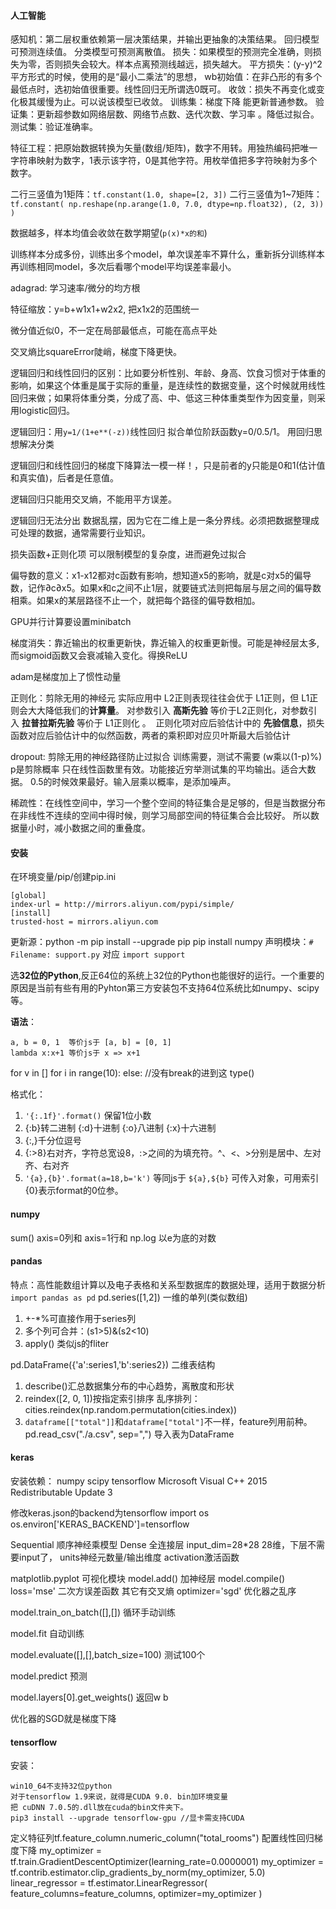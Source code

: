 #### 人工智能

感知机：第二层权重依赖第一层决策结果，并输出更抽象的决策结果。
回归模型可预测连续值。
分类模型可预测离散值。
损失：如果模型的预测完全准确，则损失为零，否则损失会较大。样本点离预测线越远，损失越大。
平方损失：(y-y)^2 平方形式的时候，使用的是“最小二乘法”的思想，
wb初始值：在非凸形的有多个最低点时，选初始值很重要。线性回归无所谓选0既可。
收敛：损失不再变化或变化极其缓慢为止。可以说该模型已收敛。
训练集：梯度下降 能更新普通参数。
验证集：更新超参数如网络层数、网络节点数、迭代次数、学习率 。降低过拟合。
测试集：验证准确率。

特征工程：把原始数据转换为矢量(数组/矩阵)，数字不用转。用独热编码把唯一字符串映射为数字，1表示该字符，0是其他字符。用枚举值把多字符映射为多个数字。

二行三竖值为1矩阵：`tf.constant(1.0, shape=[2, 3])`
二行三竖值为1~7矩阵：`tf.constant( np.reshape(np.arange(1.0, 7.0, dtype=np.float32), (2, 3)) )`

数据越多，样本均值会收敛在数学期望(`p(x)*x的和`)

训练样本分成多份，训练出多个model，单次误差率不算什么，重新拆分训练样本再训练相同model，多次后看哪个model平均误差率最小。

adagrad: 学习速率/微分的均方根

特征缩放：y=b+w1x1+w2x2, 把x1x2的范围统一

微分值近似0，不一定在局部最低点，可能在高点平处

交叉熵比squareError陡峭，梯度下降更快。

逻辑回归和线性回归的区别：比如要分析性别、年龄、身高、饮食习惯对于体重的影响，如果这个体重是属于实际的重量，是连续性的数据变量，这个时候就用线性回归来做；如果将体重分类，分成了高、中、低这三种体重类型作为因变量，则采用logistic回归。 

逻辑回归：用`y=1/(1+e**(-z))`线性回归 拟合单位阶跃函数y=0/0.5/1。 用回归思想解决分类

逻辑回归和线性回归的梯度下降算法一模一样！，只是前者的y只能是0和1(估计值和真实值)，后者是任意值。

逻辑回归只能用交叉熵，不能用平方误差。

逻辑回归无法分出 数据乱摆，因为它在二维上是一条分界线。必须把数据整理成可处理的数据，通常需要行业知识。

损失函数+正则化项 可以限制模型的复杂度，进而避免过拟合 

偏导数的意义：x1-x12都对c函数有影响，想知道x5的影响，就是c对x5的偏导数，记作∂c∂x5。如果x和c之间不止1层，就要链式法则把每层与层之间的偏导数相乘。如果x的某层路径不止一个，就把每个路径的偏导数相加。

GPU并行计算要设置minibatch

梯度消失：靠近输出的权重更新快，靠近输入的权重更新慢。可能是神经层太多,而sigmoid函数又会衰减输入变化。得换ReLU

adam是梯度加上了惯性动量

正则化：剪除无用的神经元 实际应用中 L2正则表现往往会优于 L1正则，但 L1正则会大大降低我们的**计算量**。 对参数引入 **高斯先验** 等价于L2正则化，对参数引入 **拉普拉斯先验** 等价于 L1正则化 。  正则化项对应后验估计中的 **先验信息**，损失函数对应后验估计中的似然函数，两者的乘积即对应贝叶斯最大后验估计 

dropout: 剪除无用的神经路径防止过拟合 训练需要，测试不需要 (w乘以(1-p)%) p是剪除概率 只在线性函数里有效。功能接近穷举测试集的平均输出。适合大数据。 0.5的时候效果最好。输入层乘以概率，是添加噪声。

稀疏性：在线性空间中，学习一个整个空间的特征集合是足够的，但是当数据分布在非线性不连续的空间中得时候，则学习局部空间的特征集合会比较好。 所以数据量小时，减小数据之间的重叠度。

#### 安装

在环境变量/pip/创建pip.ini 

```
[global]
index-url = http://mirrors.aliyun.com/pypi/simple/
[install]
trusted-host = mirrors.aliyun.com
```
更新源：python -m pip install --upgrade pip
pip install numpy
声明模块：`# Filename: support.py` 对应 `import support`

选**32位的Python**,反正64位的系统上32位的Python也能很好的运行。一个重要的原因是当前有些有用的Pyhton第三方安装包不支持64位系统比如numpy、scipy等。

**语法**：

```
a, b = 0, 1  等价js于 [a, b] = [0, 1] 
lambda x:x+1 等价js于 x => x+1
```

for v in [] 
for i in range(10):
else:  //没有break的进到这
type()

格式化：
  1. `'{:.1f}'.format()` 保留1位小数
  2. {:b}转二进制 {:d}十进制 {:o}八进制 {:x}十六进制
  3. {:,}千分位逗号
  4. {:>8}右对齐，字符总宽设8，:>之间的为填充符。^、<、>分别是居中、左对齐、右对齐
  5. `'{a},{b}'.format(a=18,b='k')` 等同js于 `${a},${b}` 可传入对象，可用索引{0}表示format的0位参。

#### numpy

sum() axis=0列和 axis=1行和
np.log 以e为底的对数

#### pandas

特点：高性能数组计算以及电子表格和关系型数据库的数据处理，适用于数据分析
`import pandas as pd`
pd.series([1,2]) 一维的单列(类似数组)
  1. +-*%可直接作用于series列
  2. 多个列可合并：(s1>5)&(s2<10)
  2. apply() 类似js的fliter

pd.DataFrame({'a':series1,'b':series2}) 二维表结构 
  1. describe()汇总数据集分布的中心趋势，离散度和形状
  2. reindex([2, 0, 1])按指定索引排序 乱序排列：cities.reindex(np.random.permutation(cities.index))
  3. `dataframe[["total"]]`和`dataframe["total"]`不一样，feature列用前种。
pd.read_csv("./a.csv", sep=",") 导入表为DataFrame

#### keras

安装依赖：
numpy scipy tensorflow 
Microsoft Visual C++ 2015 Redistributable Update 3

修改keras.json的backend为tensorflow
import os
os.environ['KERAS_BACKEND']=tensorflow

Sequential 顺序神经乘模型
Dense 全连接层  input_dim=28*28 28维，下层不需要input了， units神经元数量/输出维度 activation激活函数

matplotlib.pyplot 可视化模块
model.add() 加神经层
model.compile() 
  loss='mse' 二次方误差函数 其它有交叉熵
  optimizer='sgd' 优化器之乱序

model.train_on_batch([],[]) 循环手动训练 

model.fit 自动训练

model.evaluate([],[],batch_size=100) 测试100个

model.predict 预测

model.layers[0].get_weights() 返回w b

优化器的SGD就是梯度下降



#### tensorflow

安装：

```
win10_64不支持32位python
对于tensorflow 1.9来说，就得是CUDA 9.0. bin加环境变量
把 cuDNN 7.0.5的.dll放在cuda的bin文件夹下。
pip3 install --upgrade tensorflow-gpu //显卡需支持CUDA
```



定义特征列tf.feature_column.numeric_column("total_rooms")
配置线性回归梯度下降
my_optimizer = tf.train.GradientDescentOptimizer(learning_rate=0.0000001)
my_optimizer = tf.contrib.estimator.clip_gradients_by_norm(my_optimizer, 5.0)
linear_regressor = tf.estimator.LinearRegressor(
    feature_columns=feature_columns,
    optimizer=my_optimizer
)
